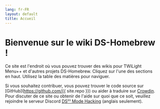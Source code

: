 ```yaml
---
lang: fr-FR
layout: default
title: Accueil
---
```


# Bienvenue sur le wiki DS-Homebrew !

Ce site est l'endroit où vous pouvez trouver des wikis pour TWiLight Menu++ et d'autres projets DS-Homebrew. Cliquez sur l'une des sections en haut. Utilisez la table des matières pour naviguer.

Si vous souhaitez contribuer, vous pouvez trouver le code source sur [GitHub](https://github.com/{{ site.repo }}) ou aider à traduire sur [Crowdin](https://crowdin.com/project/ds-homebrew-wiki). Pour discuter de ce site ou obtenir de l'aide sur quoi que ce soit, veuillez rejoindre le serveur Discord [DS⁽ⁱ⁾ Mode Hacking](https://ds-homebrew.com/discord) (anglais seulement).

